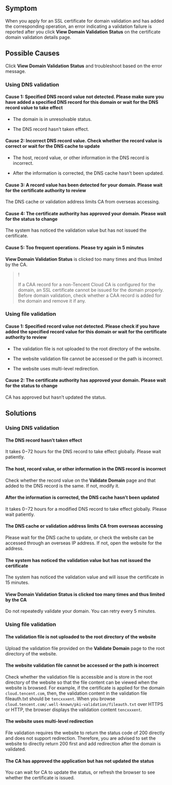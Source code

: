 ## Symptom

When you apply for an SSL certificate for domain validation and has added the corresponding operation, an error indicating a validation failure is reported after you click **View Domain Validation Status** on the certificate domain validation details page.


## Possible Causes

Click **View Domain Validation Status** and troubleshoot based on the error message.

### Using DNS validation

#### Cause 1: Specified DNS record value not detected. Please make sure you have added a specified DNS record for this domain or wait for the DNS record value to take effect
- The domain is in unresolvable status.

- The DNS record hasn’t taken effect.


#### Cause 2: Incorrect DNS record value. Check whether the record value is correct or wait for the DNS cache to update
- The host, record value, or other information in the DNS record is incorrect.

- After the information is corrected, the DNS cache hasn’t been updated.


#### Cause 3: A record value has been detected for your domain. Please wait for the certificate authority to review

The DNS cache or validation address limits CA from overseas accessing.

#### Cause 4: The certificate authority has approved your domain. Please wait for the status to change

The system has noticed the validation value but has not issued the certificate.

#### Cause 5: Too frequent operations. Please try again in 5 minutes

**View Domain Validation Status** is clicked too many times and thus limited by the CA.

>!
> 
> If a CAA record for a non-Tencent Cloud CA is configured for the domain, an SSL certificate cannot be issued for the domain properly. Before domain validation, check whether a CAA record is added for the domain and remove it if any.
> 


### Using file validation

#### Cause 1: Specified record value not detected. Please check if you have added the specified record value for this domain or wait for the certificate authority to review
- The validation file is not uploaded to the root directory of the website.

- The website validation file cannot be accessed or the path is incorrect.

- The website uses multi-level redirection.


#### Cause 2: The certificate authority has approved your domain. Please wait for the status to change

CA has approved but hasn’t updated the status.

## Solutions

### Using DNS validation


#### The DNS record hasn’t taken effect

It takes 0−72 hours for the DNS record to take effect globally. Please wait patiently.

#### The host, record value, or other information in the DNS record is incorrect

Check whether the record value on the **Validate Domain** page and that added to the DNS record is the same. If not, modify it.

#### After the information is corrected, the DNS cache hasn’t been updated

It takes 0−72 hours for a modified DNS record to take effect globally. Please wait patiently.

#### The DNS cache or validation address limits CA from overseas accessing

Please wait for the DNS cache to update, or check the website can be accessed through an overseas IP address. If not, open the website for the address.

#### The system has noticed the validation value but has not issued the certificate

The system has noticed the validation value and will issue the certificate in 15 minutes.

#### **View Domain Validation Status** is clicked too many times and thus limited by the CA

Do not repeatedly validate your domain. You can retry every 5 minutes.

### Using file validation

#### The validation file is not uploaded to the root directory of the website

Upload the validation file provided on the **Validate Domain** page to the root directory of the website.

#### The website validation file cannot be accessed or the path is incorrect

Check whether the validation file is accessible and is store in the root directory of the website so that the file content can be viewed when the website is browsed. For example, if the certificate is applied for the domain `cloud.tencent.com`, then, the validation content in the validation file fileauth.txt should be `tencxxxent`.
When you browse `cloud.tencent.com/.well-known/pki-validation/fileauth.txt` over HTTPS or HTTP, the browser displays the validation content `tencxxxent`.

#### The website uses multi-level redirection

File validation requires the website to return the status code of 200 directly and does not support redirection. Therefore, you are advised to set the website to directly return 200 first and add redirection after the domain is validated. 

#### The CA has approved the application but has not updated the status

You can wait for CA to update the status, or refresh the browser to see whether the certificate is issued.